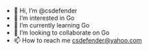 - 👋 Hi, I’m @csdefender
- 👀 I’m interested in Go 
- 🌱 I’m currently learning Go
- 💞️ I’m looking to collaborate on Go
- 📫 How to reach me csdefender@yahoo.com

<!---
csdefender/csdefender is a ✨ special ✨ repository because its `README.md` (this file) appears on your GitHub profile.
You can click the Preview link to take a look at your changes.
--->
